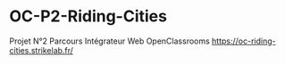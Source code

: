 # OC-P2-Riding-Cities
Projet N°2 Parcours Intégrateur Web OpenClassrooms
https://oc-riding-cities.strikelab.fr/

